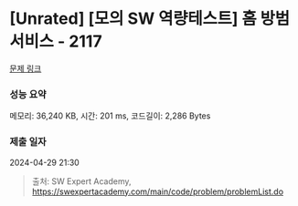 # [Unrated] [모의 SW 역량테스트] 홈 방범 서비스 - 2117 

[문제 링크](https://swexpertacademy.com/main/code/problem/problemDetail.do?contestProbId=AV5V61LqAf8DFAWu) 

### 성능 요약

메모리: 36,240 KB, 시간: 201 ms, 코드길이: 2,286 Bytes

### 제출 일자

2024-04-29 21:30



> 출처: SW Expert Academy, https://swexpertacademy.com/main/code/problem/problemList.do